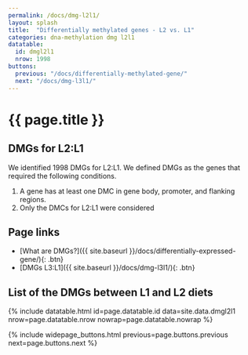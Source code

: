 ```yaml
---
permalink: /docs/dmg-l2l1/
layout: splash
title:  "Differentially methylated genes - L2 vs. L1"
categories: dna-methylation dmg l2l1
datatable:
  id: dmgl2l1
  nrow: 1998
buttons:
  previous: "/docs/differentially-methylated-gene/"
  next: "/docs/dmg-l3l1/"
---
```


# {{ page.title }}

## DMGs for L2:L1
We identified 1998 DMGs for L2:L1. We defined DMGs as the genes that required the following conditions.
1. A gene has at least one DMC in gene body, promoter, and flanking regions.
2. Only the DMCs for L2:L1 were considered

## Page links
- [What are DMGs?]({{ site.baseurl }}/docs/differentially-expressed-gene/){: .btn}
- [DMGs L3:L1]({{ site.baseurl }}/docs/dmg-l3l1/){: .btn}

## List of the DMGs between L1 and L2 diets

{% include datatable.html id=page.datatable.id
  data=site.data.dmgl2l1 nrow=page.datatable.nrow
  nowrap=page.datatable.nowrap %}

{% include widepage_buttons.html previous=page.buttons.previous
  next=page.buttons.next %}

